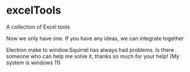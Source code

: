# excelTools

A collection of Excel tools

Now we only have one. If you have any ideas, we can integrate together

Electron make to window.Squirrel has always had problems. Is there someone who can help me solve it, thanks so much for your help! (My system is windows 11)
